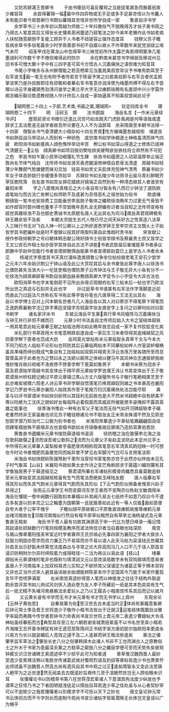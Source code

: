<!-- { "loadSidebar": true } -->
　　又防苏颍濵王晋卿书
　　子由书痩劲可喜反覆观之当是捉笔甚急而腕着纸故少雍容耳
　　余尝得蕃锦一幅窠中作四异物或无手足或多手足甚竒怪以为书囊人未有能识者今观晋卿行书颇似蕃锦其竒怪非世所学自成一家
　　鲁直自评书学
　　余学草书三十余年初以周越为师故二十年抖擞俗气不脱晚得苏才翁子美书观之乃得古人笔意其后又得张长史懐素髙闲墨迹乃窥笔法之妙今来年老懒作此书如老病人扶杖随意颠倒不复能工顾异于人书者不纽提容止强作态度耳
　　钱穆父苏子瞻皆病余草书多俗笔葢余少时学周善部书初不自寤以故乆不作草数年来犹觉湔祓尘埃气未尽
　　绍圣甲戌在黄龙山中忽得草书三昧觉前所作太露芒角若得明窻净几笔墨调利可作数千字不倦但难得此时防尔
　　余在黔南未甚觉书字绵弱及移戎州见旧书多可憎大槩十字中有三四字差可耳今方悟古人沉着痛快之语但难为知音耳
　　书尾小字唯余与永州醉僧能之若亚栖辈见当羞晁美叔尝背议予书唯有韵耳至于右军波戈画一笔无也有附予者传若言于陈留予笑之曰若美叔即与右军合者优孟抵掌谈笑乃是孙叔敖耶往有邱敬和者摹右军书笔意亦润泽使为绳墨所缚不得左右予尝赠以诗云字身藏頴秀劲清问谁学之果兰亭大字无过瘗鹤铭晩有名崖颂中兴小字莫作痴冻蝇乐毅论胜遗教经随人作计终后人自成一家始逼真不知美叔尝闻此论乎

　　瑚网卷二十四上
<子部,艺术类,书画之属,珊瑚网>
　　钦定四库全书
　　珊瑚网卷二十四下
　　明　汪砢玉　撰
　　法书题跋
　　海岳名言【一作米元章续书评】
　　歴观前贤论书徴引迂逺比况竒巧如龙跳天门虎卧鳯阙是何等语哉或遣辞求工去法愈逺无益学者故吾所论要在入人不为溢辞耳　余采隋唐至本朝书法得一十四家　僧智永书气骨清健大小相杂如十四五贵胄性方循绳墨怱越规矩　禇遂良书如熟驭战马举动从人而别有一种骄色　虞世南书如学休粮道士神格虽清而体气四疲　欧阳询书如新瘥病人顔色憔悴举动辛苦　栁公权书如深山得道之士修炼已成神气清健无一尘俗　顔真卿书如项羽按剑樊哙排突硬弩欲张铁柱将立昻然有不可犯之色　李邕书如乍冨小民举动崛彊礼节生踈　徐浩书如蕴德之人动容温厚举止端正敦尚名节体气纯白　沈传师书如龙游天表虎踞溪傍神情自若骨法清虚　周越书如轻薄少年舞劒气势雄健而锋刃交加　钱易书如羙丈夫肌体充恱神气清秀　蔡襄书如少年女子体态娇娆行歩缓慢多饰铅华　苏舜钦书如五陵少年访雨寻云骏马青衫醉眠芳草狂歌院落　张友直书如宫女揷花嫱嫔对镜端正自然别有一种清态继其人者谁欤有襄阳米芾
　　字之八面惟尚真楷见之大小各自有分智永有八而已少钟法丁道防欧虞笔始匀而古法亡矣栁公权师欧不及逺甚为丑怪恶札之祖世始为俗书
　　欧虞褚栁顔皆一笔书也安排费工岂能垂世李邕脱子敬体之纎秾徐浩晩年力过更无气骨皆不如作郎官时婺州碑也董孝子不空皆晚年恶札全无妍媚有识者当自知之沈传师变格有超世真趣徐浩不及也御史萧诚书太原题名唐人无出其右为司马南岳真君观碑极有钟王趣余皆不及矣
　　本朝太宗挺生五代人物已尽之间天纵好古之性真造八法草入三昧行书无对飞白入神一时公卿以上之所好遂悉学钟王至李宗谔主文既乆士子始皆学其书肥褊朴拙是时不誊録以投其好用取科第自此惟趋时贵书矣
　　宋宣献公绶作参政倾朝学之号曰朝体韩忠献公琦好顔书士俗皆学顔书及蔡襄贵士庶又皆学之王文公安石作相士俗亦皆学其体自此古法不讲能书者武胜留后崔瑗能草书者承议郎滕中孚赵仲忽能行书者宣德郎鲍慎由能篆书者宣德郎赵霆已上是学古人书者余未见
　　杨凝式字景度其书天真烂漫纵逸类顔鲁公争坐位帖纷披老笔王安石少尝学之元丰六年余始识荆公于钟山语及此公大赏叹其后与余书柬皆此等字唐人以徐浩书比僧防甚失当浩大小一伦犹吏楷也僧防萧子云传钟法与王子敬无异大小各有分不一伦徐浩为顔真卿辟客书韵自张颠血脉来教顔真卿大字促令小小字促令大非古法也
　　欧阳询草书也字末笔倒麽不见所出余得贞观御府右军三帖末后一帖也字乃欧法所出世之真迹与石刻并无此也字
　　孙过庭草书书谱甚有右军法作字落脚差近前而直此乃过庭法凡世称右军书有此等字皆孙笔也凡唐草得二王法无出其右
　　海岳以书学博士召对上问本朝名世者凡几人海岳各以其人对曰蔡京不得笔蔡卞得笔而乏逸韵蔡襄勒字沈辽排字黄廷坚描字苏轼画字张友直安字上复问之曰卿何如对曰臣书刷字
　　诸名家评米书
　　东坡云海岳平生篆真行草书风樯阵马沉着痛快当与钟王并行非但不媿而已
　　元章少时书法盖自沈传师后始入大令之室结体超轶一用其笔意此帖元章摹王献之帖临池用功如此晩年放恣自成一家不复作狡狯变化矣
　　米礼部行书草政用大令笔意稍跌宕遂自成一家后生习米者但得其逾绳越契之风则善学栁下恵者也范成大防
　　岳珂英光堂帖有米元章临智永真草千文与今本大不同乃知古人临帖不论形似也珂防其后云摹临两帖本不同摹帖如梓人作室梁栌榱桷虽具凖绳而缔创既成气象自有工拙临帖如双鹄并翔青天浮云浩荡万里各随所至而息寳晋盖进乎此者也为之赞曰永之法妍以婉芾之体峭以健马牛其风神合志通彼妍我峭惟妙惟肖故曰袒裼不凂夜啓不啓善学栁下恵莫如鲁男子
　　本朝书米蔡为冠余子莫及君谟始学周越书其变体出于顔平原元章始学罗逊濮王讳让书其变体出于王子敬君谟泉州桥柱题记絶过平原元章镇江焦山方丈六版璧所书与子敬行笔絶相类艺至于此亦难矣坡赠六观老人诗云草书非学聊自悟落笔已唤周越奴则越之书本甚高也襄阳学记乃罗逊书元章亦襄阳人始效其作至于笔挽万钧沉着痛快处法岂能尽耶
　　龚圣与曰评书家谓米书如快剑斫阵以其铦利无前故也是大不然米书超絶中自有妍美不専以险絶为工沈庆之貌如好女每临阵必着假面而其威武所被能使丰姿掩抑不露其英雄之能事也
　　徐季海书惟此一种有右军父子笔法而无俗气如开河碑超轶孝子碣老重然终非王家苖裔也顷见苏子瞻钱穆甫论书不取张友正米芾余殊谓不然及见郭忠恕叙字源乃知当代二公极为别书者也
　　米淮阳芾摹逸少平章帖笔趣翩翩固自佳但肆笔榻放殊不廓填非古也昔榻书欲如水月镜像者故应廓填乃造防耳黄伯思防
　　黄鲁直书遒媚米元章书俊防薛道祖书温润
　　徐防稽之浊在跛偃李北海之浊在欹斜跛偃之流而误吾坡公欹斜之流而为元章父子矣赵孟坚防此本定州兰亭土中所得石米元章摹入棠梨板者字虽肥骨肉相称观其笔意右军清真风韵冠映一时可想也今时论书者憎肥而喜痩党同而妬异曽不梦见右军脚污气岂可与言用笔法耶
　　米海岳书如快劒斫陈强弩射千里所当穿彻书家笔势亦穷于此然亦似仲由未见孔子时气象耳【山谷】米襄阳书政如黄太史作诗之变芒角刷掠求于匮蕴川媚则蔑有其学鲁独居男子于薛道祖见之
　　蔡君谟所摹右军诸帖形模骨肉纎悉具备莫敢逾轶至米元章始变其法超越规矩虽有生气而笔法悉絶矣玉峰陆友题
　　唐人临摹右军得其形似而失其气韵米元章得其气韵而失其形似【下云气韵形似俱备者惟吴兴赵子昻得之】
　　张雨云元章学王书而变薛河东学王者而不变陶宗仪称赵文敏偶得米海岳壮懐赋一卷中阙数行因取刻本摹榻以补其阙凡易五七纸终不如意乃叹曰今不逮古多矣遂以刻本完之公之翰墨为国朝第一且犹服善如此近有一等人仅能画如意便自夸大者于公寜不愧乎
　　子瞻似顔平原故极口平原鲁直效瘗鹤故推尊瘗鹤元章出禇河南故左河南河南楷似行然自有楷平原草似楷然自有草李北海杨凝式及元章鲁直无楷矣
　　海岳书于晋人最有功故其渊源高于宋一代比为慧日峰录一庵记惜其起语处损缺数行行笔则规模圣教序而波法特佳识者当自着眼也陆深防
　　南宫与眉山豫章莆阳擅圣宋室近时学者寡师王氏宗祖必先事四家为襄阳之学者大抵歩入狂狠允明固亦愿学而资力兼乏乃不易耳而亦不易以语人此天马帖为梁溪钱氏世藏其孙昌言出示舒翫未终第觉法度森出与寻常之论大异高阳冯几人口不几于误人耶昌言请识防稍附尔尔异时缔观着力或得畦径一二当为再议以易此语【枝山】
　　禇摹禊帖米元章谓禇的笔非也既称匀填清润又云以意改误易数字未有双钩廓填而意易者盖唐人于河南临本上加双钩耳虎儿实知之不欲矫其父误谩定为诸葛正等于赐本双钩又非也正当作贞宋人避其庙讳故余始谓能辨陈家本作于定国耳今乃能于米家作董孤言毕不觉喷笋满案
　　右米南宫真迹妙得晋人笔而以神俊发之往往于结构外取姿韵余尝评其书如儿驹试风剑侠入道此卷为友人李子所藏前一纸是其本色奕奕有生气后一纸尤精不失褚河南悬腕法余爱玩乆之乃以王履吉小楷南宫传系其后而记以嵗月云
　　又云黄长睿有书学而无书才米元章有书才而无书学以上弇州
　　东观余论【云林子黄伯思】
　　自秦易篆为佐至汉世去古未逺当时正体尚有篆籕意象厥后钟元常士季及晋王世将逸少子敬作小楷书法皆出于迁就汉运笔结体既圜劲淡雅字率扁而弗撱今传世者若钟书力命表尚书宣示世将上晋元帝二表逸少曹娥帖大令洛神帖虽经摹拓而古典型具存至江左六朝若谢宣城萧挹辈虽不以书名世至其小楷若齐海陵王志开善寺碑犹有钟王遗范至陈隋间正书结字渐方唐初犹尔独欧阳率更虞永兴易方为长以就姿媚后人竞效之遽不及二人逺甚而钟王楷法弥逺矣
　　篆法之壊肇李监军草法之肇张长史八分之俗肇韩择木此诸人书非不工也而渊古人之原教俗士之升木于书家为患最深夫篆之方稳草之颠放八分之纎丽学便可至而天势失矣彼观钟彛文识汉世诸碑王索遗迹寜不少损乎此可为知者道
　　章草惟汉魏西晋人最妙至逸少变索靖法稍以笔胜世传诸葛武侯对蜀照烈语及豹奴等章帖皆逸少书也萧景乔出师颂虽不迨魏晋人然高古尚有遗风自其书中观之过正逺矣隋智永又变此法至唐人絶罕为之近世遂然无闻盖去古既逺妙旨弗传几至于冺絶然世岂无人顾俗眼未识耳
　　张懐瓘论书以防稽草书第八在世蒋茂宏辈诸人下意谓其拘法度少纵放也予谓草之狂怪乃书之下者因陋就浅徒足以障拙目耳若逸少草之佳处盖与从心者契妙寜可以不逾矩少之哉若懐瓘者以形模求字不可告以天下之妙也
　　唐文皇论钟元常书云体则古而不今字则长而逾制今观尚书宣示诸帖字皆匾濶殊无长体岂文皇误以广为脩乎
